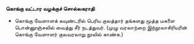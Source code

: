 **கொங்கு வட்டார வழக்குச் சொல்லகராதி**
- கொங்கு வேளாளக் கவுண்டரில் பெரிய குலத்தார் தங்களது மூத்த மகளை பொன்னூஞ்சலில் வைத்து சீர் நடத்துவர். (முழு வரலாற்றை இந்நூலாசிரியரின் கொங்கு வேளாளர் குலவரலாறு நூலில் காண்க.)

